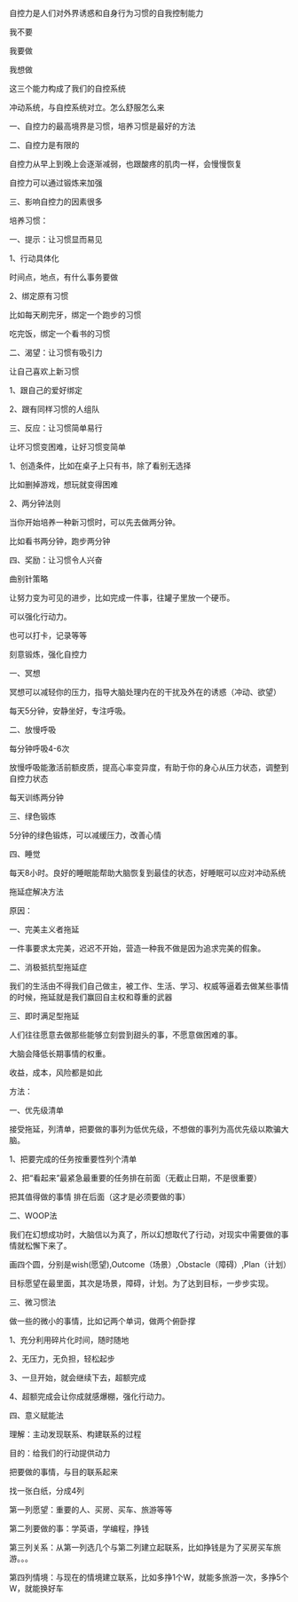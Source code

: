 自控力是人们对外界诱惑和自身行为习惯的自我控制能力

我不要

我要做

我想做

这三个能力构成了我们的自控系统

冲动系统，与自控系统对立。怎么舒服怎么来



一、自控力的最高境界是习惯，培养习惯是最好的方法

二、自控力是有限的

自控力从早上到晚上会逐渐减弱，也跟酸疼的肌肉一样，会慢慢恢复

自控力可以通过锻炼来加强

三、影响自控力的因素很多



培养习惯：

一、提示：让习惯显而易见

1、行动具体化

时间点，地点，有什么事务要做

2、绑定原有习惯

比如每天刷完牙，绑定一个跑步的习惯

吃完饭，绑定一个看书的习惯



二、渴望：让习惯有吸引力

让自己喜欢上新习惯

1、跟自己的爱好绑定

2、跟有同样习惯的人组队



三、反应：让习惯简单易行

让坏习惯变困难，让好习惯变简单

1、创造条件，比如在桌子上只有书，除了看别无选择

比如删掉游戏，想玩就变得困难

2、两分钟法则

当你开始培养一种新习惯时，可以先去做两分钟。

比如看书两分钟，跑步两分钟



四、奖励：让习惯令人兴奋

曲别针策略

让努力变为可见的进步，比如完成一件事，往罐子里放一个硬币。

可以强化行动力。

也可以打卡，记录等等



刻意锻炼，强化自控力

一、冥想

冥想可以减轻你的压力，指导大脑处理内在的干扰及外在的诱惑（冲动、欲望）

每天5分钟，安静坐好，专注呼吸。

二、放慢呼吸

每分钟呼吸4-6次

放慢呼吸能激活前额皮质，提高心率变异度，有助于你的身心从压力状态，调整到自控力状态

每天训练两分钟

三、绿色锻炼

5分钟的绿色锻炼，可以减缓压力，改善心情

四、睡觉

每天8小时。良好的睡眠能帮助大脑恢复到最佳的状态，好睡眠可以应对冲动系统





拖延症解决方法

原因：

一、完美主义者拖延

一件事要求太完美，迟迟不开始，营造一种我不做是因为追求完美的假象。

二、消极抵抗型拖延症

我们的生活由不得我们自己做主，被工作、生活、学习、权威等逼着去做某些事情的时候，拖延就是我们赢回自主权和尊重的武器

三、即时满足型拖延

人们往往愿意去做那些能够立刻尝到甜头的事，不愿意做困难的事。

大脑会降低长期事情的权重。

收益，成本，风险都是如此



方法：

一、优先级清单

接受拖延，列清单，把要做的事列为低优先级，不想做的事列为高优先级以欺骗大脑。

1、把要完成的任务按重要性列个清单

2、把“看起来”最紧急最重要的任务排在前面（无截止日期，不是很重要）

把其值得做的事情 排在后面（这才是必须要做的事）

二、WOOP法

我们在幻想成功时，大脑信以为真了，所以幻想取代了行动，对现实中需要做的事情就松懈下来了。

画四个圆，分别是wish(愿望),Outcome（场景）,Obstacle（障碍）,Plan（计划）

目标愿望在最里面，其次是场景，障碍，计划。为了达到目标，一步步实现。

三、微习惯法

做一些的微小的事情，比如记两个单词，做两个俯卧撑

1、充分利用碎片化时间，随时随地

2、无压力，无负担，轻松起步

3、一旦开始，就会继续下去，超额完成

4、超额完成会让你成就感爆棚，强化行动力。

四、意义赋能法

理解：主动发现联系、构建联系的过程

目的：给我们的行动提供动力

把要做的事情，与目的联系起来

找一张白纸，分成4列

第一列愿望：重要的人、买房、买车、旅游等等

第二列要做的事：学英语，学编程，挣钱

第三列关系：从第一列选几个与第二列建立起联系，比如挣钱是为了买房买车旅游。。。

第四列情境：与现在的情境建立联系，比如多挣1个W，就能多旅游一次，多挣5个W，就能换好车







